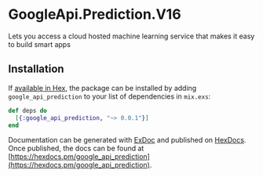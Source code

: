 # GoogleApi.Prediction.V16

Lets you access a cloud hosted machine learning service that makes it easy to build smart apps

## Installation

If [available in Hex](https://hex.pm/docs/publish), the package can be installed
by adding `google_api_prediction` to your list of dependencies in `mix.exs`:

```elixir
def deps do
  [{:google_api_prediction, "~> 0.0.1"}]
end
```

Documentation can be generated with [ExDoc](https://github.com/elixir-lang/ex_doc)
and published on [HexDocs](https://hexdocs.pm). Once published, the docs can
be found at [https://hexdocs.pm/google_api_prediction](https://hexdocs.pm/google_api_prediction).
